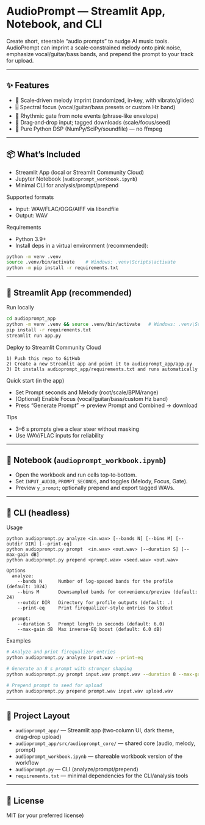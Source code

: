 # AudioPrompt — Streamlit App, Notebook, and CLI

Create short, steerable “audio prompts” to nudge AI music tools. AudioPrompt can imprint a scale‑constrained melody onto pink noise, emphasize vocal/guitar/bass bands, and prepend the prompt to your track for upload.

---

## ✨ Features
- 🧠 Scale‑driven melody imprint (randomized, in‑key, with vibrato/glides)
- 🎚️ Spectral focus (vocal/guitar/bass presets or custom Hz band)
- 🥁 Rhythmic gate from note events (phrase‑like envelope)
- 📎 Drag‑and‑drop input; tagged downloads (scale/focus/seed)
- 🧰 Pure Python DSP (NumPy/SciPy/soundfile) — no ffmpeg

---

## 📦 What’s Included
- Streamlit App (local or Streamlit Community Cloud)
- Jupyter Notebook (`audioprompt_workbook.ipynb`)
- Minimal CLI for analysis/prompt/prepend

Supported formats
- Input: WAV/FLAC/OGG/AIFF via libsndfile
- Output: WAV

Requirements
- Python 3.9+
- Install deps in a virtual environment (recommended):

```bash
python -m venv .venv
source .venv/bin/activate    # Windows: .venv\Scripts\activate
python -m pip install -r requirements.txt
```

---

## 🚀 Streamlit App (recommended)

Run locally
```bash
cd audioprompt_app
python -m venv .venv && source .venv/bin/activate   # Windows: .venv\Scripts\activate
pip install -r requirements.txt
streamlit run app.py
```

Deploy to Streamlit Community Cloud
```text
1) Push this repo to GitHub
2) Create a new Streamlit app and point it to audioprompt_app/app.py
3) It installs audioprompt_app/requirements.txt and runs automatically
```

Quick start (in the app)
- Set Prompt seconds and Melody (root/scale/BPM/range)
- (Optional) Enable Focus (vocal/guitar/bass/custom Hz band)
- Press “Generate Prompt” → preview Prompt and Combined → download

Tips
- 3–6 s prompts give a clear steer without masking
- Use WAV/FLAC inputs for reliability

---

## 📓 Notebook (`audioprompt_workbook.ipynb`)
- Open the workbook and run cells top‑to‑bottom.
- Set `INPUT_AUDIO`, `PROMPT_SECONDS`, and toggles (Melody, Focus, Gate).
- Preview `y_prompt`; optionally prepend and export tagged WAVs.

---

## 🧪 CLI (headless)

Usage
```text
python audioprompt.py analyze <in.wav> [--bands N] [--bins M] [--outdir DIR] [--print-eq]
python audioprompt.py prompt  <in.wav> <out.wav> [--duration S] [--max-gain dB]
python audioprompt.py prepend <prompt.wav> <seed.wav> <out.wav>

Options
  analyze:
    --bands N      Number of log-spaced bands for the profile (default: 1024)
    --bins M       Downsampled bands for convenience/preview (default: 24)
    --outdir DIR   Directory for profile outputs (default: .)
    --print-eq     Print firequalizer-style entries to stdout

  prompt:
    --duration S   Prompt length in seconds (default: 6.0)
    --max-gain dB  Max inverse-EQ boost (default: 6.0 dB)
```

Examples
```bash
# Analyze and print firequalizer entries
python audioprompt.py analyze input.wav --print-eq

# Generate an 8 s prompt with stronger shaping
python audioprompt.py prompt input.wav prompt.wav --duration 8 --max-gain 8

# Prepend prompt to seed for upload
python audioprompt.py prepend prompt.wav input.wav upload.wav
```

---

## 📁 Project Layout
- `audioprompt_app/` — Streamlit app (two‑column UI, dark theme, drag‑drop upload)
- `audioprompt_app/src/audioprompt_core/` — shared core (audio, melody, prompt)
- `audioprompt_workbook.ipynb` — shareable workbook version of the workflow
- `audioprompt.py` — CLI (analyze/prompt/prepend)
- `requirements.txt` — minimal dependencies for the CLI/analysis tools

---

## 📜 License
MIT (or your preferred license)

